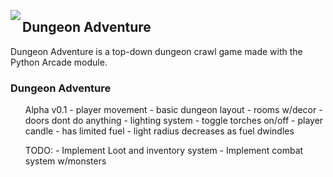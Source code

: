 <img align="left" src="https://friendlystock.com/wp-content/uploads/2020/06/1-medieval-dungeon-background-cartoon.jpg"><H2>Dungeon Adventure</H2>

Dungeon Adventure is a top-down dungeon crawl game made with the Python Arcade module.

<h3>Dungeon Adventure</h3>
<!-- <h4></h4> -->
<ol>
  Alpha v0.1
- player movement
- basic dungeon layout
  - rooms w/decor
  - doors dont do anything
- lighting system
  - toggle torches on/off
  - player candle
    - has limited fuel
    - light radius decreases as fuel dwindles
  </ol>
  <ol>
    TODO:
      - Implement Loot and inventory system
      - Implement combat system w/monsters
 </ol>
